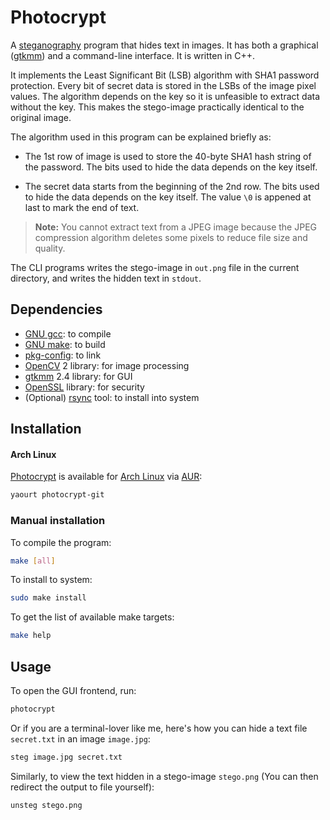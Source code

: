 # Photocrypt

A [steganography](http://en.wikipedia.org/wiki/Steganography) program that
hides text in images. It has both a graphical ([gtkmm](http://gtkmm.org))
and a command-line interface. It is written in C++.

It implements the Least Significant Bit (LSB) algorithm with SHA1 password
protection. Every bit of secret data is stored in the LSBs of the image pixel
values. The algorithm depends on the key so it is unfeasible to extract data
without the key. This makes the stego-image practically identical to the
original image.

The algorithm used in this program can be explained briefly as:

* The 1st row of image is used to store the 40-byte SHA1 hash string of the
  password. The bits used to hide the data depends on the key itself.

* The secret data starts from the beginning of the 2nd row. The bits used to
  hide the data depends on the key itself. The value `\0` is appened at last to
  mark the end of text.

<blockquote>
<strong>Note:</strong> You cannot extract text from a JPEG image because the
JPEG compression algorithm deletes some pixels to reduce file size and quality.
</blockquote>

The CLI programs writes the stego-image in `out.png` file in the current
directory, and writes the hidden text in `stdout`.


## Dependencies

- [GNU gcc](http://gcc.gnu.org): to compile
- [GNU make](http://www.gnu.org/software/make): to build
- [pkg-config](http://pkgconfig.freedesktop.org/wiki/): to link
- [OpenCV](http://opencv.org) 2 library: for image processing
- [gtkmm](http://gtkmm.org) 2.4 library: for GUI
- [OpenSSL](http://openssl.org) library: for security
- (Optional) [rsync](https://rsync.samba.org) tool: to install into system


## Installation

#### Arch Linux

[Photocrypt](https://aur.archlinux.org/packages/photocrypt-git)
is available for [Arch Linux](https://archlinux.org) via
[AUR](https://aur.archlinux.org):

```bash
yaourt photocrypt-git
```

### Manual installation

To compile the program:

```bash
make [all]
```

To install to system:

```bash
sudo make install
```

To get the list of available make targets:

```bash
make help
```

## Usage

To open the GUI frontend, run:

```bash
photocrypt
```

Or if you are a terminal-lover like me, here's how you can hide a text file
`secret.txt` in an image `image.jpg`:

```bash
steg image.jpg secret.txt
```

Similarly, to view the text hidden in a stego-image `stego.png` (You can then
redirect the output to file yourself):

```bash
unsteg stego.png
```

